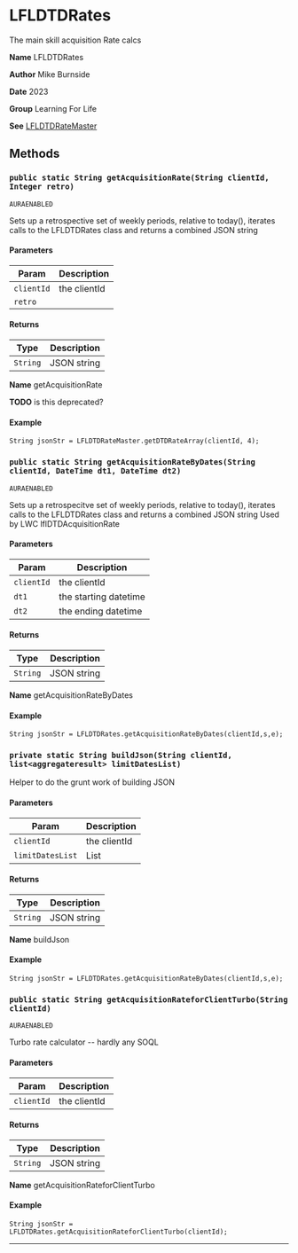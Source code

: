 # LFLDTDRates

The main skill acquisition Rate calcs

**Name** LFLDTDRates

**Author** Mike Burnside

**Date** 2023

**Group** Learning For Life

**See** [LFLDTDRateMaster](/Learning-For-Life/LFLDTDRateMaster.md)

## Methods

### `public static String getAcquisitionRate(String clientId, Integer retro)`

`AURAENABLED`

Sets up a retrospective set of weekly periods, relative to today(), iterates calls to the LFLDTDRates class and returns a combined JSON string

#### Parameters

| Param      | Description  |
| ---------- | ------------ |
| `clientId` | the clientId |
| `retro`    |              |

#### Returns

| Type     | Description |
| -------- | ----------- |
| `String` | JSON string |

**Name** getAcquisitionRate

**TODO** is this deprecated?

#### Example

```apex
String jsonStr = LFLDTDRateMaster.getDTDRateArray(clientId, 4);
```

### `public static String getAcquisitionRateByDates(String clientId, DateTime dt1, DateTime dt2)`

`AURAENABLED`

Sets up a retrospecitve set of weekly periods, relative to today(), iterates calls to the LFLDTDRates class and returns a combined JSON string Used by LWC lflDTDAcquisitionRate

#### Parameters

| Param      | Description           |
| ---------- | --------------------- |
| `clientId` | the clientId          |
| `dt1`      | the starting datetime |
| `dt2`      | the ending datetime   |

#### Returns

| Type     | Description |
| -------- | ----------- |
| `String` | JSON string |

**Name** getAcquisitionRateByDates

#### Example

```apex
String jsonStr = LFLDTDRates.getAcquisitionRateByDates(clientId,s,e);
```

### `private static String buildJson(String clientId, list<aggregateresult> limitDatesList)`

Helper to do the grunt work of building JSON

#### Parameters

| Param            | Description           |
| ---------------- | --------------------- |
| `clientId`       | the clientId          |
| `limitDatesList` | List<AggregateResult> |

#### Returns

| Type     | Description |
| -------- | ----------- |
| `String` | JSON string |

**Name** buildJson

#### Example

```apex
String jsonStr = LFLDTDRates.getAcquisitionRateByDates(clientId,s,e);
```

### `public static String getAcquisitionRateforClientTurbo(String clientId)`

`AURAENABLED`

Turbo rate calculator -- hardly any SOQL

#### Parameters

| Param      | Description  |
| ---------- | ------------ |
| `clientId` | the clientId |

#### Returns

| Type     | Description |
| -------- | ----------- |
| `String` | JSON string |

**Name** getAcquisitionRateforClientTurbo

#### Example

```apex
String jsonStr = LFLDTDRates.getAcquisitionRateforClientTurbo(clientId);
```

---
